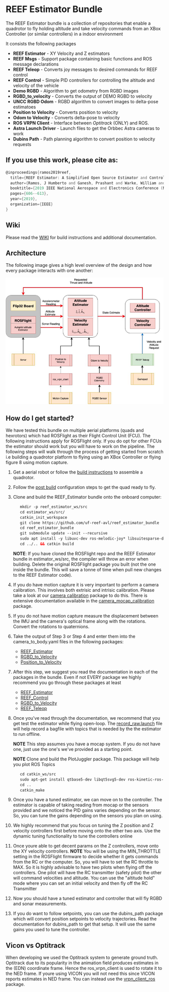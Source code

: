 # REEF Estimator Bundle

The REEF Estimator bundle is a collection of repositories that enable a quadrotor to fly holding altitude and take velocity commands from an XBox Controller (or similar controllers) in a indoor environment

It consists the following packages 
- **REEF Estimator** - XY Velocity and Z estimators
- **REEF Msgs** - Support package containing basic functions and ROS message declarations  
- **REEF Teleop** - Converts joy messages to desired commands for REEF control
- **REEF Control** - Simple PID controllers for controlling the altitude and velocity of the vehicle
- **Demo RGBD** - Algorithm to get odometry from RGBD images
- **RGBD_to_velocity** - Converts the output of DEMO RGBD to velocity
- **UNCC RGBD Odom** - RGBD algorithm to convert images to delta-pose estimatoes 
- **Position to Velocity** - Converts position to velocity 
- **Odom to Velocity** - Converts delta-pose to velocity
- **ROS VRPN Client** - Interface between *Optitrack* (ONLY) and ROS. 
- **Astra Launch Driver** - Launch files to get the Orbbec Astra cameras to work
- **Dubins Path** - Path planning algorithm to convert position to velocity requests 

   
## If you use this work, please cite as:

```asm
@inproceedings{ramos2019reef,
  title={REEF Estimator: A Simplified Open Source Estimator and Controller for Multirotors},
  author={Ramos, J Humberto and Ganesh, Prashant and Warke, William and Volle, Kyle and Brink, Kevin},
  booktitle={2019 IEEE National Aerospace and Electronics Conference (NAECON)},
  pages={606--613},
  year={2019},
  organization={IEEE}
}
``` 

## Wiki
Please read the [WIKI](https://github.com/uf-reef-avl/reef_estimator_bundle/wiki) for build instructions and additional documentation.

## Architecture

The following image gives a high level overview of the design and how every package interacts with one another:

![REEF Est Architecture](./docs/REEF_Architecture.jpg)
## How do I get started? 
We have tested this bundle on multiple aerial platforms (quads and hexrotors) which had ROSFlight as their Flight Control Unit (FCU). The following instructions apply 
for ROSFlight only. If you do opt for other FCUs the estimator should work but you will have to work on the pipeline. The following steps will walk through the process of getting started from scratch i.e 
building a quadrotor platform to flying using an XBox Controller or flying figure 8 using motion capture.

1) Get a aerial robot or follow the [build instructions](https://github.com/uf-reef-avl/reef_estimator_bundle/wiki) to assemble a quadrotor.
2) Follow the [post build](https://github.com/uf-reef-avl/reef_estimator_bundle/wiki/Post-Build-RC-Configuration) configuration steps to get the quad ready to fly. 
3) Clone and build the REEF_Estimator bundle onto the onboard computer:

    ```html
       mkdir -p reef_estimator_ws/src
       cd estimator_ws/src/
       catkin_init_workspace
       git clone https://github.com/uf-reef-avl/reef_estimator_bundle
       cd reef_estimator_bundle
       git submodule update --init --recursive
       sudo apt install -y libuvc-dev ros-melodic-joy* libsuitesparse-dev libeigen3-dev libsdl1.2-dev
       cd ../.. && catkin build
    ```
    **NOTE**: If you have cloned the ROSFlight repo and the REEF Estimator bundle in estimator_ws/src, the compiler will throw an error when building. Delete the original ROSFlight package you built (not the one inside the bundle. This will save a tonne of time when pull new changes to the REEF Estimator code).
            
3) If you do have motion capture it is very important to perform a camera calibration. This involves both extrisic and intrisic calibration. Please 
take a look at our [camera calibration](https://bitbucket.org/reefavl/camear_calibration_bundle/src) package to do this. There is extensive documentation available in the [camera_mocap_calibration](https://bitbucket.org/reefavl/camera_mocap_calibration) package. 
4) If you do not have motion capture measure the displacement between the IMU and the camera's optical frame along with the rotations. Convert the rotations to quaternions. 
5) Take the output of Step 3 or Step 4 and enter them into the camera_to_body.yaml files in the following packages:
    - [REEF_Estimator](https://github.com/uf-reef-avl/reef_estimator/blob/master/params/dodo_camera.yaml)
    - [RGBD_to_Velocity](https://github.com/uf-reef-avl/rgbd_to_velocity/blob/master/params/kiwi_camera.yaml)
    - [Position_to_Velocity](https://github.com/uf-reef-avl/position_to_velocity/blob/master/params/camera_to_body.yaml)
6) After this step, we suggest you read the documentation in each of the packages in the bundle. Even if not EVERY package we highly recommend you go through these packages at least
    - [REEF_Estimator](https://github.com/uf-reef-avl/reef_estimator)
    - [REEF_Control](https://github.com/uf-reef-avl/reef_control)
    - [RGBD_to_Velocity](https://github.com/uf-reef-avl/rgbd_to_velocity)
    - [REEF_Teleop](https://github.com/uf-reef-avl/reef_teleop)   
7) Once you've read through the documentation, we recommend that you get test the estimator while flying open-loop. The [record_raw.launch](https://bitbucket.org/reefavl/reef_estimator/src/master/launch/record_raw.launch) file will help record a bagfile with topics that is needed by the the estimator to run offline.
    
    **NOTE** This step assumes you have a mocap system. If you do not have one, just use the one's we've provided as a starting point. 
    
    **NOTE** Clone and build the PlotJuggler package. This package will help you plot ROS Topics
    ```html
       cd catkin_ws/src
       sudo apt-get install qtbase5-dev libqt5svg5-dev ros-kinetic-ros-type-introspection ros-kinetic-plotjuggler
       cd ..
       catkin_make
    ```
 

8) Once you have a tuned estimator, we can move on to the controller. The estimator is capable of taking reading from mocap or the sensors provided and we noticed the PID gains varies depending on the sensor. So, you can tune the gains depending on the sensors you plan on using.
9) We highly recommend that you focus on tuning the Z position and Z velocity controllers first before moving onto the other two axis. Use the dynamic tuning functionality to tune the controllers online
10) Once youre able to get decent params on the Z controllers, move onto the XY velocity controllers.
    **NOTE** You will be using the MIN_THROTTLE setting in the ROSFlight firmware to decide whether it gets commands from the RC or the computer. So, you will have to set the RC throttle to MAX. So it is highly advisable to have two pilots when flying off the controllers. One pilot will have the RC transmitter (safety pilot) the other will command velocities and altitude. You can use the "altitude hold" mode where you can set an initial velocity and then fly off the RC Transmitter
11) Now you should have a tuned estimator and controller that will fly RGBD and sonar measurements.  
12) If you do want to follow setpoints, you can use the dubins_path package which will convert position setpoints to velocity trajectories. Read the documentation for dubins_path to get that setup. It will use the same gains you used to tune the controller. 
        
 ## Vicon vs Optitrack
 
 When developing we used the Optitrack system to generate ground truth. Optitrack due to its popularity in the animation field produces estimates in the (EDN) coordinate frame. Hence the ros_vrpn_client is used to rotate it to the NED frame. If youre using VICON you will not need this since VICON reports estimates in NED frame. You can instead use the [vrpn_client_ros](http://wiki.ros.org/vrpn_client_ros) package.
 


